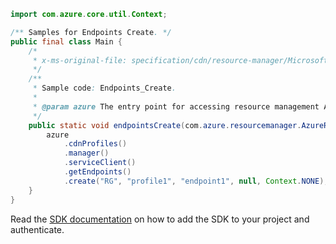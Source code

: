 ```java
import com.azure.core.util.Context;

/** Samples for Endpoints Create. */
public final class Main {
    /*
     * x-ms-original-file: specification/cdn/resource-manager/Microsoft.Cdn/stable/2021-06-01/examples/Endpoints_Create.json
     */
    /**
     * Sample code: Endpoints_Create.
     *
     * @param azure The entry point for accessing resource management APIs in Azure.
     */
    public static void endpointsCreate(com.azure.resourcemanager.AzureResourceManager azure) {
        azure
            .cdnProfiles()
            .manager()
            .serviceClient()
            .getEndpoints()
            .create("RG", "profile1", "endpoint1", null, Context.NONE);
    }
}
```

Read the [SDK documentation](https://github.com/Azure/azure-sdk-for-java/blob/azure-resourcemanager_2.15.0/sdk/resourcemanager/azure-resourcemanager/README.md) on how to add the SDK to your project and authenticate.
